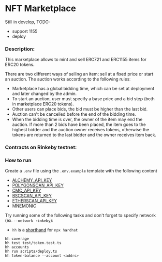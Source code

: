 # NFT Marketplace

Still in develop, TODO:
- support 1155
- deploy

### Description:

This marketplace allows to mint and sell ERC721 and ERC1155 items for ERC20 tokens.

There are two different ways of selling an item: sell at a fixed price or start an auction.
The auction works according to the following rules:
- Marketplace has a global bidding time, which can be set at deployment and later changed by the admin.
- To start an auction, user must specify a base price and a bid step (both in marketplace ERC20 tokens).
- Other users can place bids, the bid must be higher than the last bid.
- Auction can't be cancelled before the end of the bidding time.
- When the bidding time is over, the owner of the item may end the auction. If more than 2 bids have been placed, the item goes to the highest bidder and the auction owner receives tokens, otherwise the tokens are returned to the last bidder and the owner receives item back.

### Contracts on Rinkeby testnet:


<!-- Essential Images: [0x7a69da73dfED20B6666d99ffa4dC5E039551F6a7](https://rinkeby.etherscan.io/token/0xbFfb4Ed8df31a6A788e1B67E92B732087F998a2c)

Marketplace: [0x6ccFD289E1C64Ed594fFa651107dC6EA06680A57](https://rinkeby.etherscan.io/address/0x443Bbaf1E93EF13e772F407e5563c35751dd17a3)

Token: [0x1F06A276d26028d7E1D392B7E432E255f9137d9B](https://rinkeby.etherscan.io/token/0xf7fA25BbD63d7A6F3Cc4f0898bAf55d1f5591796) -->

### How to run

Create a `.env` file using the `.env.example` template with the following content
- [ALCHEMY_API_KEY](https://www.alchemy.com/)
- [POLYGONSCAN_API_KEY](https://polygonscan.com/apis)
- [CMC_API_KEY](https://coinmarketcap.com/api/)
- [BSCSCAN_API_KEY](https://bscscan.com/apis)
- [ETHERSCAN_API_KEY](https://etherscan.io/apis)
- [MNEMONIC](https://docs.metamask.io/guide/common-terms.html#mnemonic-phrase-seed-phrase-seed-words)

Try running some of the following tasks and don't forget to specify network (ex. `--network rinkeby`):

* `hh` is a [shorthand](https://hardhat.org/guides/shorthand.html) for `npx hardhat`

```shell
hh coverage
hh test test/token.test.ts
hh accounts
hh run scripts/deploy.ts
hh token-balance --account <addrs>
```